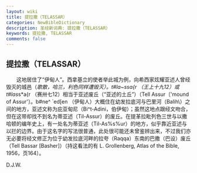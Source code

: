 ```yaml
---
layout: wiki
title: 提拉撒（TELASSAR）
categories: NewBibleDictionary
description: 圣经新词典: 提拉撒（TELASSAR）
keywords: 提拉撒, TELASSAR
comments: false
---
```


## 提拉撒（TELASSAR）

　　这地居住了“伊甸人”。西拿基立的使者举此城为例，向希西家炫耀亚述人曾经毁灭的城邑（*歌散，*哈兰，*利色同样遭毁灭）。t#la~s*s*a{r （王上十九12）或 t#las*s*a{r （赛卅七12）相当于亚述废丘（“亚述的土丘”）（Tell Assur〔'mound of Assur'〕。b#ne^ `ed[en （伊甸人）大概住在幼发拉底河与巴里河（Balih\）之间的地方，亚述文称为庇亚甸尼（Bi^t-Adini，伯伊甸）；虽然这地点跟经文吻合，但在这带却找不到名为蒂亚述（Til-Assur）的废丘。在提革拉毗列色三世与以撒哈顿的编年史上，有一处名为蒂亚述（Til-As%s%ur）的地方，似乎靠近亚述与以拦的边界。由于这名字的写法很普通，此处很可能还未曾鉴辨出来，不过我们亦无必要将经文修正为位于幼发拉底河畔的拉夸（Raqqa）东南的巴撒（巴设）废丘（Tell Bassar [Basher]）（持这看法的有 L. Grollenberg, Atlas of the Bible, 1956，页164）。

D.J.W.








